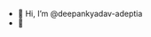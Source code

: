 - 👋 Hi, I’m @deepankyadav-adeptia
- 👀
<!---
deepankyadav-adeptia/deepankyadav-adeptia is a ✨ special ✨ repository because its `README.md` (this file) appears on your GitHub profile.
You can click the Preview link to take a look at your changes.
--->

